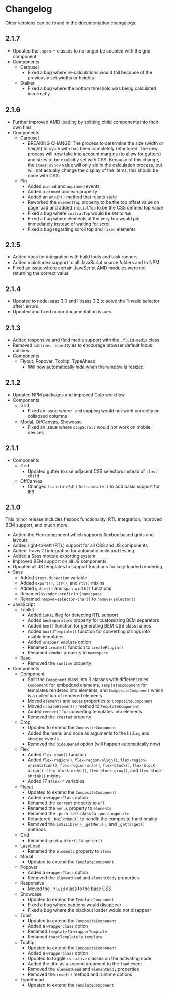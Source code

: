 # Changelog #

Older versions can be found in the documentation changelogs.

## 2.1.7 ##
* Updated the `.span-*` classes to no longer be coupled with the grid component
* Components
    * Carousel
        * Fixed a bug where re-calculations would fail because of the previously set widths or heights
    * Stalker
        * Fixed a bug where the bottom threshold was being calculated incorrectly

## 2.1.6 ##
* Further improved AMD loading by splitting child components into their own files
* Components
    * Carousel
        * BREAKING CHANGE: The process to determine the size (width or height) to cycle with has been completely refactored. The new process will now take into account margins (to allow for gutters) and sizes to be explicitly set with CSS. Because of this change, the `itemsToShow` value will only aid in the calculation process, but will not actually change the display of the items, this should be done with CSS.
    * Pin
        * Added `pinned` and `unpinned` events
        * Added a `pinned` boolean property
        * Added an `unpin()` method that resets state
        * Reworked the `elementTop` property to be the top offset value on page load and added `initialTop` to be the CSS defined top value
        * Fixed a bug where `initialTop` would be set to `NaN`
        * Fixed a bug where elements at the very top would pin immediately instead of waiting for scroll
        * Fixed a bug regarding scroll top and `fixed` elements

## 2.1.5 ##
* Added docs for integration with build tools and task runners
* Added main/index support to all JavaScript source folders and to NPM
* Fixed an issue where certain JavaScript AMD modules were not returning the correct value

## 2.1.4 ##
* Updated to node-sass 3.0 and libsass 3.2 to solve the "invalid selector after" errors
* Updated and fixed minor documentation issues

## 2.1.3 ##
* Added responsive and fluid media support with the `.fluid-media` class
* Removed `outline: none` styles to encourage browser default focus outlines
* Components
    * Flyout, Popover, Tooltip, TypeAhead
        * Will now automatically hide when the window is resized

## 2.1.2 ##
* Updated NPM packages and improved Gulp workflow
* Components
    * Grid
        * Fixed an issue where `.end` capping would not work correctly on collapsed columns
    * Modal, OffCanvas, Showcase
        * Fixed an issue where `stopScroll` would not work on mobile devices

## 2.1.1 ##
* Components
    * Grid
        * Updated gutter to use adjacent CSS selectors instead of `:last-child`
    * OffCanvas
        * Changed `translate3d()` to `translate()` to add basic support for IE9

## 2.1.0 ##
This minor release includes flexbox functionality, RTL integration, improved BEM support, and much more.

* Added the Flex component which supports flexbox based grids and layouts
* Added right-to-left (RTL) support for all CSS and JS components
* Added Travis CI integration for automatic build and testing
* Added a Sass module exporting system
* Improved BEM support on all JS components
* Updated all JS templates to support functions for lazy-loaded rendering
* Sass
    * Added `$text-direction` variable
    * Added `export()`, `ltr()`, and `rtl()` mixins
    * Added `gutter()` and `span-width()` functions
    * Renamed `$vendor-prefix` to `$namespace`
    * Renamed `remove-selector-char()` to `remove-selector()`
* JavaScript
    * Toolkit
        * Added `isRTL` flag for detecting RTL support
        * Added `bemSeparators` property for customizing BEM separators
        * Added `bem()` function for generating BEM CSS class names
        * Added `buildTemplate()` function for converting strings into usable templates
        * Added `wrapperTemplate` option
        * Renamed `create()` function to `createPlugin()`
        * Renamed `vendor` property to `namespace`
    * Base
        * Removed the `runtime` property
* Components
    * Component
        * Split the `Component` class into 3 classes with different roles: 
            `Component` for embedded elements, `TemplateComponent` for templates rendered into elements, 
            and `CompositeComponent` which is a collection of rendered elements
        * Moved `elements` and `nodes` properties to `CompositeComponent`
        * Moved `createElement()` method to `TemplateComponent`
        * Added `render()` for converting templates into elements
        * Removed the `created` property
    * Drop
        * Updated to extend the `CompositeComponent`
        * Added the menu and node as arguments to the `hiding` and `showing` events
        * Removed the `hideOpened` option (will happen automatically now)
    * Flex
        * Added `flex-span()` function
        * Added `flex-region()`, `flex-region-align()`, `flex-region-orientation()`, `flex-region-wrap()`, `flex-block()`, `flex-block-align()`, `flex-block-order()`, `flex-block-grow()`, and `flex-block-shrink()` mixins
        * Added 17 `$flex-*` variables
    * Flyout
        * Updated to extend the `CompositeComponent`
        * Added a `wrapperClass` option
        * Renamed the `current` property to `url`
        * Renamed the `menus` property to `elements`
        * Renamed the `.push-left` class to `.push-opposite`
        * Refactored `_buildMenu()` to handle the composite functionality
        * Removed the `isVisible()`, `_getMenu()`, and `_getTarget()` methods
    * Grid
        * Renamed `grid-gutter()` to `gutter()`
    * LazyLoad  
        * Renamed the `elements` property to `items`
    * Modal
        * Updated to extend the `TemplateComponent`
    * Popover
        * Added a `wrapperClass` option
        * Removed the `elementHead` and `elementBody` properties
    * Responsive
        * Moved the `.fluid` class to the base CSS
    * Showcase
        * Updated to extend the `TemplateComponent`
        * Fixed a bug where captions would disappear
        * Fixed a bug where the blackout loader would not disappear
    * Toast
        * Updated to extend the `CompositeComponent`
        * Added a `wrapperClass` option
        * Renamed `template` to `wrapperTemplate`
        * Renamed `toastTemplate` to `template`
    * Tooltip
        * Updated to extend the `CompositeComponent`
        * Added a `wrapperClass` option
        * Updated to toggle `is-active` classes on the activating node
        * Added the title as a second argument to the `load` event
        * Removed the `elementHead` and `elementBody` properties
        * Removed the `reset()` method and runtime options
    * TypeAhead
        * Updated to extend the `TemplateComponent`
